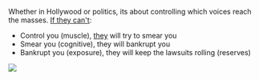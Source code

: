 Whether in Hollywood or politics, its about controlling which voices reach the masses. [If they can't](https://twitter.com/RealCandaceO/status/1790142562939941338?ref_src=twsrc%5Egoogle%7Ctwcamp%5Eserp%7Ctwgr%5Etweet):

- Control you (muscle), [they](https://www.youtube.com/watch?v=F-OeKV1JZGI) will try to smear you
- Smear you (cognitive), they will bankrupt you
- Bankrupt you (exposure), they will keep the lawsuits rolling (reserves)

![](https://muzaale.github.io/thesis/_images/c46f14aedec2cffd800a2418439eee6e989489a7662980ae1e89d757dbab3b31.png)

